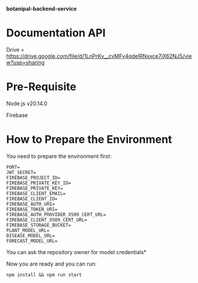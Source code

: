**botanipal-backend-service**

# **Documentation API**

Drive = https://drive.google.com/file/d/1LnPrKv__cvMFy4qdeIRNxxce7iX62NJ5/view?usp=sharing

# **Pre-Requisite**

Node.js v20.14.0

Firebase

# **How to Prepare the Environment**

You need to prepare the environment first:

    PORT=
    JWT_SECRET=
    FIREBASE_PROJECT_ID=
    FIREBASE_PRIVATE_KEY_ID=
    FIREBASE_PRIVATE_KEY=
    FIREBASE_CLIENT_EMAIL=
    FIREBASE_CLIENT_ID=
    FIREBASE_AUTH_URI=
    FIREBASE_TOKEN_URI=
    FIREBASE_AUTH_PROVIDER_X509_CERT_URL=
    FIREBASE_CLIENT_X509_CERT_URL=
    FIREBASE_STORAGE_BUCKET=
    PLANT_MODEL_URL=
    DISEASE_MODEL_URL=
    FORECAST_MODEL_URL=

You can ask the repository owner for model credentials*

Now you are ready and you can run: 

    npm install && npm run start
